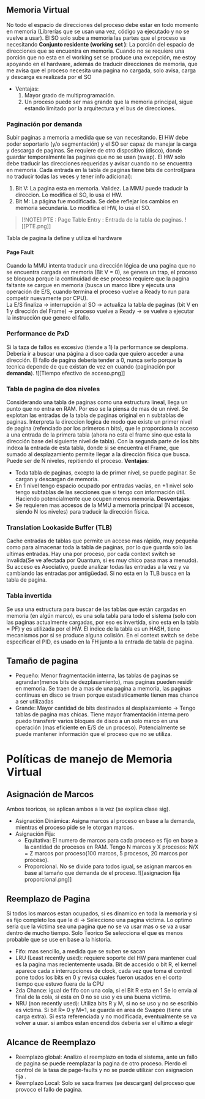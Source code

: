 ## Memoria Virtual
No todo el espacio de direcciones del proceso debe estar en todo momento en memoria (Librerías que se usan una vez, código ya ejecutado y no se vuelve a usar). El SO solo sube a memoria las partes que el proceso va necesitando
**Conjunto residente (working set )**: La porción del espacio de direcciones que se encuentra en memoria. Cuando no se requiere una porción que no esta en el working set se produce una excepción, me estoy apoyando en el hardware, además de traducir direcciones de memoria, que me avisa que el proceso necesita una pagina no cargada, solo avisa, carga y descarga es realizada por el SO 
- Ventajas:
	1. Mayor grado de multiprogramación.
	2. Un proceso puede ser mas grande que la memoria principal, sigue estando limitado por la arquitectura y el bus de direcciones.
### Paginación por demanda
Subir paginas a memoria a medida que se van necesitando. El HW debe poder soportarlo (y/o segmentación) y el SO ser capaz de manejar la carga y descarga de paginas. Se requiere de otro dispositivo (disco), donde guardar temporalmente las paginas que no se usan (swap). El HW solo debe traducir las direcciones requeridas y avisar cuando no se encuentra en memoria.
Cada entrada en la tabla de paginas tiene bits de control(para no traducir todas las veces y tener info adicional):
1. Bit V: La pagina esta en memoria. Validez. La MMU puede traducir la direccion. Lo modifica el SO, lo usa el HW.
2. Bit M: La página fue modificada. Se debe reflejar los cambios en memoria secundaria. Lo modifica el HW, lo usa el SO.

> [!NOTE] PTE : Page Table Entry : Entrada de la tabla de paginas.
![[PTE.png]]

Tabla de pagina la define y utiliza el hardware
#### Page Fault
Cuando la MMU intenta traducir una dirección lógica de una pagina que no se encuentra cargada en memoria (Bit V = 0), se genera un trap, el proceso se bloquea porque la continuidad de ese proceso requiere que la pagina faltante se cargue en memoria (busca un marco libre y ejecuta una operación de E/S, cuando termina el proceso vuelve a Ready to run para competir nuevamente por CPU).  
La E/S finaliza -> interrupción al SO -> actualiza la tabla de paginas (bit V en 1 y dirección del Frame) -> proceso vuelve a Ready -> se vuelve a ejecutar la instrucción que genero el fallo.

### Performance de PxD
Si la taza de fallos es excesivo (tiende a 1) la performance se desploma. Debería ir a buscar una página a disco cada que quiero acceder a una dirección. El fallo de pagina deberia tender a 0, nunca serlo porque la tecnica depende de que existan de vez en cuando (paginación por **demanda**).
![[Tiempo efectivo de acceso.png]]

### Tabla de pagina de dos niveles
Considerando una tabla de paginas como una estructura lineal, llega un punto que no entra en RAM. Por eso se la piensa de mas de un nivel. 
Se explotan las entradas de la tabla de paginas original en n subtablas de paginas. Interpreta la direccion logica de modo que existe un primer nivel de pagina (refenciado por los primeros n bits), que le proporciona la acceso a una entrada de la primera tabla (ahora no esta el frame sino que esta la dirección base del siguiente nivel de tabla). Con la segunda parte de los bits indexa la entrada de esta tabla, donde si se encuentra el Frame, que sumado al desplazamiento permite llegar a la dirección física que busca. Puede ser de N niveles, repitiendo el proceso.
**Ventajas**:
- Toda tabla de paginas, excepto la de primer nivel, se puede paginar. Se cargan y descargan de memoria.
- En 1 nivel tengo espacio ocupado por entradas vacías, en +1 nivel solo tengo subtablas de las secciones que si tengo con información útil. Haciendo potencialmente que ocupen menos memoria. 
**Desventajas**:
- Se requieren mas accesos de la MMU a memoria principal (N accesos, siendo N los niveles) para traducir la dirección física. 
### Translation Lookaside Buffer (TLB)
Cache entradas de tablas que permite un acceso mas rápido, muy pequeña como para almacenar toda la tabla de paginas, por lo que guarda solo las ultimas entradas. Hay una por proceso, por cada context switch se invalida(Se ve afectada por Quantum, si es muy chico pasa mas a menudo). Su acceso es Asociativo, puede analizar todas las entradas a la vez y va cambiando las entradas por antigüedad. Si no esta en la TLB busca en la tabla de pagina.  

### Tabla invertida
Se usa una estructura para buscar de las tablas que están cargadas en memoria (en algún marco), es una sola tabla para todo el sistema (solo con las paginas actualmente cargadas, por eso es invertida, sino esta en la tabla = PF) y es utilizada por el HW.  El indice de la tabla es un HASH, tiene mecanismos por si se produce alguna colisión.  En el context switch se debe especificar el PID, es usado en la FH junto a la entrada de tabla de pagina. 

## Tamaño de pagina 
- Pequeño: Menor fragmentación interna, las tablas de paginas se agrandan(menos bits de dezplasamiento), mas paginas pueden residir en memoria. Se traen de a mas de una pagina a memoria, las paginas continuas en disco se traen porque estadisticamente tienen mas chance a ser utilizadas
- Grande: Mayor cantidad de bits destinados al desplazamiento -> Tengo tablas de pagina mas chicas. Tiene mayor framentación interna pero puedo transferir varios bloques de disco a un solo marco en una operación (mas eficiente en E/S de un proceso). Potencialmente se puede mantener información que el proceso que no se utiliza.
# Políticas de manejo de Memoria Virtual
## Asignación de Marcos
Ambos teoricos, se aplican ambos a la vez (se explica clase sig).
- Asignación Dinámica:  Asigna marcos al proceso en base a la demanda, mientras el proceso pide se le otorgan marcos.
- Asignación Fija: 
	- Equitativa: El numero de marcos para cada proceso es fijo en base a la cantidad de procesos en RAM. Tengo N marcos y X procesos: N/X = Z marcos por proceso(100 marcos, 5 procesos, 20 marcos por proceso).
	- Proporcional. No se divide para todos igual, se asignan marcos en base al tamaño que demanda de el proceso.
	 ![[asignacion fija proporcional.png]]
## Reemplazo de Pagina
Si todos los marcos estan ocupados, si es dinamico en toda la memoria y si es fijo completo los que le di -> Selecciono una pagina victima. 
Lo optimo seria que la victima sea una pagina que no se va usar mas o se va a usar dentro de mucho tiempo. Solo Teorico
Se selecciona el que es menos probable que se use en base a la historia.
- Fifo: mas sencillo, a medida que se suben se sacan
- LRU (Least recently used): requiere soporte del HW para mantener cual es la pagina mas recientemente usada. Bit de accesido o bit R, el kernel aparece cada x interrupciones de clock, cada vez que toma el control pone todos los bits en 0 y revisa cuales fueron usados en el corto tiempo que estuvo fuera de la CPU
- 2da Chance: igual de fifo con una cola, si el Bit R esta en 1 Se lo envia al final de la cola, si esta en 0 no se uso y es una buena victima.
- NRU (non recently used): Utiliza bits R y M, si no se uso y no se escribio es victima. Si bit R= 0 y M=1, se guarda en area de Swapeo (tiene una carga extra). Si esta referenciada y no modificada, eventualmente se va volver a usar. si ambos estan encendidos deberia ser el ultimo a elegir
## Alcance de Reemplazo
- Reemplazo global: Analizo el reemplazo en toda el sistema, ante un fallo de pagina se puede reemplazar la pagina de otro proceso. Pierdo el control de la tasa de page-faults y no se puede utilizar con asignacion fija .
- Reemplazo Local: Solo se saca frames (se descargan) del proceso que provoco el fallo de pagina. 
